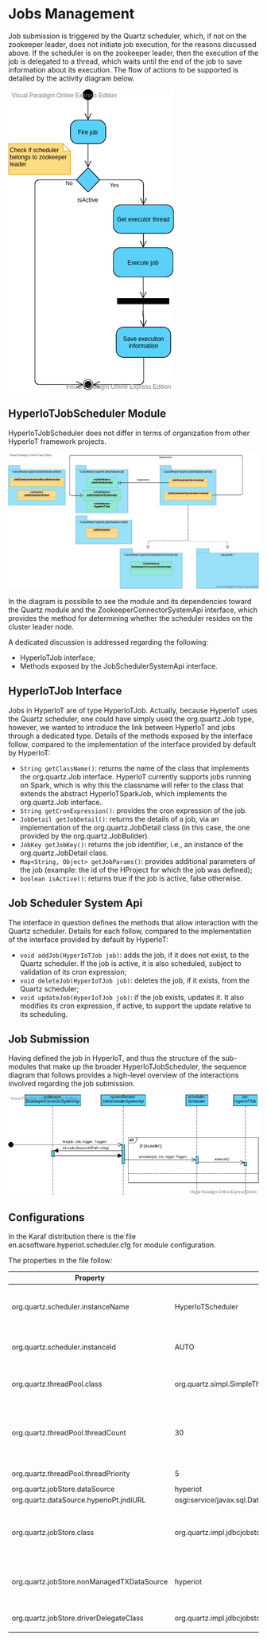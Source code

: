 # Jobs Management [](id=jobs-management)

Job submission is triggered by the Quartz scheduler, which, if not on the zookeeper leader, does not initiate job execution, for the reasons discussed above.
If the scheduler is on the zookeeper leader, then the execution of the job is delegated to a thread, which waits until the end of the job to save information about its execution.
The flow of actions to be supported is detailed by the activity diagram below.

![Fire job activity diagram](../images/fire-job-activity-diagram.png)


## HyperIoTJobScheduler Module

HyperIoTJobScheduler does not differ in terms of organization from other HyperIoT framework projects.

![Job Scheduler Hierarchy](../images/job-scheduler-hierarchy.jpeg)

In the diagram is possibile to see the module and its dependencies toward the Quartz module and the ZookeeperConnectorSystemApi interface, which provides the method for determining whether the scheduler resides on the cluster leader node.

A dedicated discussion is addressed regarding the following:

* HyperIoTJob interface;
* Methods exposed by the JobSchedulerSystemApi interface.

## HyperIoTJob Interface

Jobs in HyperIoT are of type HyperIoTJob. Actually, because HyperIoT uses the Quartz scheduler, one could have simply used the org.quartz.Job type, however, we wanted to introduce the link between HyperIoT and jobs through a dedicated type.
Details of the methods exposed by the interface follow, compared to the implementation of the interface provided by default by HyperIoT:

* ```String getClassName()```: returns the name of the class that implements the org.quartz.Job interface. HyperIoT currently supports jobs running on Spark, which is why this the classname will refer to the class that extends the abstract HyperIoTSparkJob, which implements the org.quartz.Job interface.
* ```String getCronExpression()```: provides the cron expression of the job.
* ```JobDetail getJobDetail()```: returns the details of a job, via an implementation of the org.quartz.JobDetail class (in this case, the one provided by the org.quartz.JobBuilder).
* ```JobKey getJobKey()```: returns the job identifier, i.e., an instance of the org.quartz.JobDetail class.
* ```Map<String, Object> getJobParams()```: provides additional parameters of the job (example: the id of the HProject for which the job was defined);
* ```boolean isActive()```: returns true if the job is active, false otherwise.

## Job Scheduler System Api 

The interface in question defines the methods that allow interaction with the Quartz scheduler. Details for each follow, compared to the implementation of the interface provided by default by HyperIoT:

* ```void addJob(HyperIoTJob job)```: adds the job, if it does not exist, to the Quartz scheduler. If the job is active, it is also scheduled, subject to validation of its cron expression;
* ```void deleteJob(HyperIoTJob job)```: deletes the job, if it exists, from the Quartz scheduler;
* ```void updateJob(HyperIoTJob job)```: if the job exists, updates it. It also modifies its cron expression, if active, to support the update relative to its scheduling.

## Job Submission

Having defined the job in HyperIoT, and thus the structure of the sub-modules that make up the broader HyperIoTJobScheduler, the sequence diagram that follows provides a high-level overview of the interactions involved regarding the job submission.

![Job Submission](../images/jobsubmission.png)

## Configurations

In the Karaf distribution there is the file en.acsoftware.hyperiot.scheduler.cfg for module configuration.

The properties in the file follow:

| Property | Default                           | Description |
|----------|-----------------------------------|-------------|
| org.quartz.scheduler.instanceName| HyperIoTScheduler                 | HyperIoTSchedulerThe value has no meaning for the scheduler: it is only a discriminator for the client.
| org.quartz.scheduler.instanceId| AUTO                              |Unique cluster id. If its value is "AUTO", then the cluster id is autogenerated.
| org.quartz.threadPool.class| org.quartz.simpl.SimpleThreadPool |Name of the implementation of the ThreadPool class to be used.
| org.quartz.threadPool.threadCount| 30                                |Positive integer (typically between 1 and 100) representing the number of threads available for simultaneous execution of multiple.
| org.quartz.threadPool.threadPriority| 5 | Integer between 1 and 10
| org.quartz.jobStore.dataSource| hyperiot | Datasource name
| org.quartz.dataSource.hyperioPt.jndiURL| osgi:service/javax.sql.DataSource/(osgi.jndi.service.name=hyperiot)| JNDI Datasource URL
| org.quartz.jobStore.class|org.quartz.impl.jdbcjobstore.JobStoreCMT|The JobStore class (JDBC with JTA container-managed transactions), used to store job scheduling information
| org.quartz.jobStore.nonManagedTXDataSource|hyperiot|Datasource that contains connections that are not part of container-managed transactions
| org.quartz.jobStore.driverDelegateClass|org.quartz.impl.jdbcjobstore.PostgreSQLDelegate|Driver responsible for communication with the database



